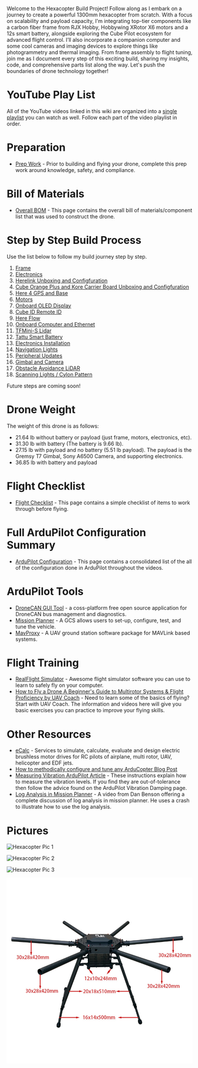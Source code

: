 Welcome to the Hexacopter Build Project! Follow along as I embark on a journey to create a powerful 1300mm hexacopter from scratch. With a focus on scalability and payload capacity, I'm integrating top-tier components like a carbon fiber frame from RJX Hobby, Hobbywing XRotor X6 motors and a 12s smart battery, alongside exploring the Cube Pilot ecosystem for advanced flight control. I’ll also incorporate a companion computer and some cool cameras and imaging devices to explore things like photogrammetry and thermal imaging. From frame assembly to flight tuning, join me as I document every step of this exciting build, sharing my insights, code, and comprehensive parts list along the way. Let's push the boundaries of drone technology together!


# YouTube Play List
All of the YouTube videos linked in this wiki are organized into a [single playlist](https://www.youtube.com/playlist?list=PLT3XAJfSsN4FFodHkPWbuXHesVJ0ILG6v) you can watch as well. Follow each part of the video playlist in order.

# Preparation
- [Prep Work](Preparation/Preparation.md) - Prior to building and flying your drone, complete this prep work around knowledge, safety, and compliance.

# Bill of Materials
- [Overall BOM](00-Bill-of-Materials/Bill-of-Materials.md) - This page contains the overall bill of materials/component list that was used to construct the drone.

# Step by Step Build Process
Use the list below to follow my build journey step by step.
1. [Frame](01-Frame/Frame.md)
1. [Electronics](02-Electronics-Inventory/Electronics-Inventory.md)
1. [Herelink Unboxing and Configfuration](03-Herelink-Initial-Config/Herelink-Initial-Config.md)
1. [Cube Orange Plus and Kore Carrier Board Unboxing and Configfuration](04-Cube-Orange-Plus-and-Kore-Carrier-Board-Initial-Setup/Cube-Orange-Plus-and-Kore-Carrier-Board-Initial-Setup.md)
1. [Here 4 GPS and Base](05-Here-4-GPS-and-Base/Here-4-GPS-and-Base.md)
1. [Motors](06-Motors/Motors.md)
1. [Onboard OLED Display](07-OLED-Display/OLED-Display.md)
1. [Cube ID Remote ID](08-Cube-ID-Remote-ID/Cube-ID-Remote-ID.md)
1. [Here Flow](09-Here-Flow/Here-Flow.md)
1. [Onboard Computer and Ethernet](10-Onboard-Computer-and-Ethernet/Onboard-Computer-and-Ethernet.md)
1. [TFMini-S Lidar](11-TFMini-S-Lidar/TFMini-S-Lidar.md)
1. [Tattu Smart Battery](12-Tattu-Smart-Battery/Tattu-Smart-Battery.md)
1. [Electronics Installation](13-Electronics-Installation/Electronics-Installation.md)
1. [Navigation Lights](14-Navigation-Lights/Navigation-Lights.md)
1. [Peripheral Updates](15-Peripheral-Updates/Peripheral-Updates.md)
1. [Gimbal and Camera](16-Gimbal-and-Camera/Gimbal-and-Camera.md)
1. [Obstacle Avoidance LiDAR](17-Obstacle-Avoidance-LiDAR/Obstacle-Avoidance-LiDAR.md)
1. [Scanning Lights / Cylon Pattern](18-Scanning-Lights/Scanning-Lights.md)

<!--1. [Methodic Configuration](XX-Methodic-Configuration/Methodic-Configuration.md)-->
<!--1. [ROS Integration](XX-ROS-Integration/ROS-Integration.md)-->

Future steps are coming soon!


# Drone Weight
The weight of this drone is as follows:
- 21.64 lb without battery or payload (just frame, motors, electronics, etc).
- 31.30 lb with battery (The battery is 9.66 lb).
- 27.15 lb with payload and no battery (5.51 lb payload). The payload is the Gremsy T7 Gimbal, Sony A6500 Camera, and supporting electronics.
- 36.85 lb with battery and payload


# Flight Checklist
- [Flight Checklist](Flight-Checklist/Flight-Checklist.md) - This page contains a simple checklist of items to work through before flying.


# Full ArduPilot Configuration Summary
- [ArduPilot Configuration](ArduPilot-Config/ArduPilot-Config.md) - This page contains a consolidated list of the all of the configuration done in ArduPilot throughout the videos.


# ArduPilot Tools
- [DroneCAN GUI Tool](https://dronecan.github.io/GUI_Tool/Overview/) - a coss-platform free open source application for DroneCAN bus management and diagnostics.
- [Mission Planner](https://ardupilot.org/planner/docs/mission-planner-installation.html) - A GCS allows users to set-up, configure, test, and tune the vehicle. 
- [MavProxy](https://ardupilot.org/mavproxy/) - A UAV ground station software package for MAVLink based systems.

# Flight Training
- [RealFlight Simulator](https://www.realflight.com/) - Awesome flight simulator software you can use to learn to safely fly on your computer.
- [How to Fly a Drone A Beginner's Guide to Multirotor Systems & Flight Proficiency by UAV Coach](https://uavcoach.com/how-to-fly-a-quadcopter-guide/) - Need to learn some of the basics of flying? Start with UAV Coach. The information and videos here will give you basic exercises you can practice to improve your flying skills.

# Other Resources
- [eCalc](https://ecalc.ch/) - Services to simulate, calculate, evaluate and design electric brushless motor drives for RC pilots of airplane, multi rotor, UAV, helicopter and EDF jets.
- [How to methodically configure and tune any ArduCopter Blog Post](https://discuss.ardupilot.org/t/how-to-methodically-configure-and-tune-any-arducopter/110842)
- [Measuring Vibration ArduPilot Article](https://ardupilot.org/copter/docs/common-measuring-vibration.html) - These instructions explain how to measure the vibration levels. If you find they are out-of-tolerance then follow the advice found on the ArduPilot Vibration Damping page.
- [Log Analysis in Mission Planner](https://youtu.be/xhBd9KSAfzg?si=X1SPhqCtfS4Ki4Zp) - A video from Dan Benson offering a complete discussion of log analysis in mission planner. He uses a crash to illustrate how to use the log analysis.


# Pictures
![Hexacopter Pic 1](./.attachments/hexacopter-image1.jpg)

![Hexacopter Pic 2](./.attachments/hexacopter-image2.jpg)

![Hexacopter Pic 3](./.attachments/hexacopter-image3.jpg)

![Frame](./01-Frame/images/frame1.jpg)